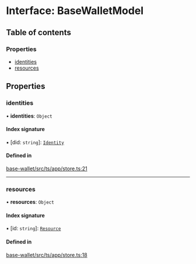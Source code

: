 # Interface: BaseWalletModel

## Table of contents

### Properties

- [identities](BaseWalletModel.md#identities)
- [resources](BaseWalletModel.md#resources)

## Properties

### identities

• **identities**: `Object`

#### Index signature

▪ [did: `string`]: [`Identity`](../API.md#identity)

#### Defined in

[base-wallet/src/ts/app/store.ts:21](https://gitlab.com/i3-market/code/wp3/t3.2/i3m-wallet-monorepo/-/blob/54d228e/packages/base-wallet/src/ts/app/store.ts#L21)

___

### resources

• **resources**: `Object`

#### Index signature

▪ [id: `string`]: [`Resource`](../API.md#resource)

#### Defined in

[base-wallet/src/ts/app/store.ts:18](https://gitlab.com/i3-market/code/wp3/t3.2/i3m-wallet-monorepo/-/blob/54d228e/packages/base-wallet/src/ts/app/store.ts#L18)
